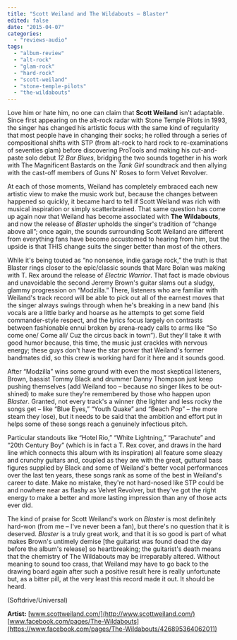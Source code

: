 ```yaml
---
title: "Scott Weiland and The Wildabouts – Blaster"
edited: false
date: "2015-04-07"
categories:
  - "reviews-audio"
tags:
  - "album-review"
  - "alt-rock"
  - "glam-rock"
  - "hard-rock"
  - "scott-weiland"
  - "stone-temple-pilots"
  - "the-wildabouts"
---
```


Love him or hate him, no one can claim that **Scott Weiland** isn't adaptable. Since first appearing on the alt-rock radar with Stone Temple Pilots in 1993, the singer has changed his artistic focus with the same kind of regularity that most people have in changing their socks; he rolled through a series of compositional shifts with STP (from alt-rock to hard rock to re-examinations of seventies glam) before discovering ProTools and making his cut-and-paste solo debut _12 Bar Blues_, bridging the two sounds together in his work with The Magnificent Bastards on the _Tank Girl_ soundtrack and then allying with the cast-off members of Guns N' Roses to form Velvet Revolver.

At each of those moments, Weiland has completely embraced each new artistic view to make the music work but, because the changes between happened so quickly, it became hard to tell if Scott Weiland was rich with musical inspiration or simply scatterbrained. That same question has come up again now that Weiland has become associated with **The Wildabouts**, and now the release of _Blaster_ upholds the singer's tradition of “change above all”; once again, the sounds surrounding Scott Weiland are different from everything fans have become accustomed to hearing from him, but the upside is that THIS change suits the singer better than most of the others.

While it's being touted as “no nonsense, indie garage rock,” the truth is that Blaster rings closer to the epic/classic sounds that Marc Bolan was making with T. Rex around the release of _Electric Warrior_. That fact is made obvious and unavoidable the second Jeremy Brown's guitar slams out a sludgy, glammy progression on “Modzilla.” There, listeners who are familiar with Weiland's track record will be able to pick out all of the earnest moves that the singer always swings through when he's breaking in a new band (his vocals are a little barky and hoarse as he attempts to get some field commander-style respect, and the lyrics focus largely on contrasts between fashionable ennui broken by arena-ready calls to arms like “So come one/ Come all/ Cuz the circus back in town”). But they'll take it with good humor because, this time, the music just crackles with nervous energy; these guys don't have the star power that Weiland's former bandmates did, so this crew is working hard for it here and it sounds good.

After “Modzilla” wins some ground with even the most skeptical listeners, Brown, bassist Tommy Black and drummer Danny Thompson just keep pushing themselves (add Weiland too – because no singer likes to be out-shined) to make sure they're remembered by those who happen upon _Blaster_. Granted, not every track's a winner (the lighter and less rocky the songs get – like “Blue Eyes,” “Youth Quake” and “Beach Pop” – the more steam they lose), but it needs to be said that the ambition and effort put in helps some of these songs reach a genuinely infectious pitch.

Particular standouts like “Hotel Rio,” “White Lightning,” “Parachute” and “20th Century Boy” (which is in fact a T. Rex cover, and draws in the hard line which connects this album with its inspiration) all feature some sleazy and crunchy guitars and, coupled as they are with the great, guttural bass figures supplied by Black and some of Weiland's better vocal performances over the last ten years, these songs rank as some of the best in Weiland's career to date. Make no mistake, they're not hard-nosed like STP could be and nowhere near as flashy as Velvet Revolver, but they've got the right energy to make a better and more lasting impression than any of those acts ever did.

The kind of praise for Scott Weiland's work on _Blaster_ is most definitely hard-won (from me – I've never been a fan), but there's no question that it is deserved. _Blaster_ is a truly great work, and that it is so good is part of what makes Brown's untimely demise \[the guitarist was found dead the day before the album's release\] so heartbreaking; the guitarist's death means that the chemistry of The Wildabouts may be irreparably altered. Without meaning to sound too crass, that Weiland may have to go back to the drawing board again after such a positive result here is really unfortunate but, as a bitter pill, at the very least this record made it out. It should be heard.

(Softdrive/Universal)

**Artist:** [www.scottweiland.com/](http://www.scottweiland.com/) [www.facebook.com/pages/The-Wildabouts](https://www.facebook.com/pages/The-Wildabouts/426895364062011)
